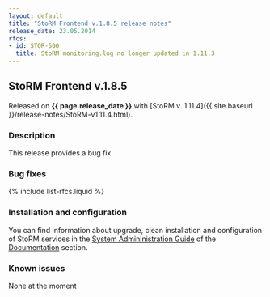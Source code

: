 ```yaml
---
layout: default
title: "StoRM Frontend v.1.8.5 release notes"
release_date: 23.05.2014
rfcs:
- id: STOR-500
  title: StoRM monitoring.log no longer updated in 1.11.3
---
```


## StoRM Frontend v.1.8.5

Released on **{{ page.release_date }}** with [StoRM v. 1.11.4]({{ site.baseurl }}/release-notes/StoRM-v1.11.4.html).

### Description

This release provides a bug fix.

### Bug fixes

{% include list-rfcs.liquid %}

### Installation and configuration

You can find information about upgrade, clean installation and configuration of StoRM services in the [System Admininistration Guide][storm-sysadmin-guide] of the [Documentation][storm-documentation] section.

### Known issues

None at the moment

[storm-documentation]: {{site.baseurl}}/documentation.html
[storm-sysadmin-guide]: {{site.baseurl}}/documentation/sysadmin-guide/1.11.4
